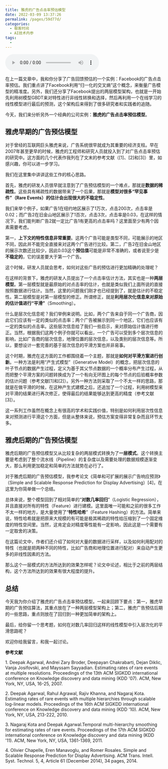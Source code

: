 ```yaml
---
title: 雅虎的广告点击率预估模型
date: 2022-03-09 13:37:26
permalink: /pages/59d77d/
categories:
  - 极客时间
  - AI技术内参
tags:
  - 
---
```

<audio title="084.雅虎的广告点击率预估模型" src="https://static001.geekbang.org/resource/audio/78/a9/78450cebccacf76f8b0ae03726be21a9.mp3" controls="controls"></audio> 
<p>在上一篇文章中，我和你分享了广告回馈预估的一个实例：Facebook的广告点击率预估。我们重点讲了Facebook利用“归一化的交叉熵”这个概念，来衡量广告模型的精准度。另外，我们还分享了Facebook提出的两层模型架构，也就是一开始先利用树模型GBDT来对特性进行非线性转换和选择，然后再利用一个在线学习的线性模型进行最后的预测，这个架构后来得到了很多研究者和实践者的追随。</p>
<p>今天，我们来分析另外一个经典的公司实例：<strong><span class="orange">雅虎的广告点击率预估模型</span></strong>。</p>
<h2>雅虎早期的广告预估模型</h2>
<p>对于曾经的互联网巨头雅虎来说，广告系统很早就成为其重要的经济支柱。早在2007年甚至更早的时候，雅虎的工程师和研究人员就投入到了对广告点击率预估的研究中。这方面的几个代表作我列在了文末的参考文献（[1]、[2]和[3]）里，如感兴趣，你可以进一步学习。</p>
<p>我们在这里集中讲讲这些工作的核心思路。</p>
<!-- [[[read_end]]] -->
<p>首先，雅虎的研发人员很早就注意到了广告预估模型的一个难点，那就是<strong>数据的稀疏性</strong>。这些具有稀疏性的数据带来了一个后果，那就是<strong>模型对很多“罕见事件”（Rare Events）的估计会出现很大的不稳定性</strong>。</p>
<p>我们来举个例子，如果广告1在纽约地区展示了1万次，点击200次，点击率是0.02；而广告2在旧金山地区展示了1百次，点击3次，点击率是0.03，在这样的情况下，我们能判断广告2就一定比广告1有更高的点击率吗？这里面至少有两个因素需要考虑。</p>
<p>第一，<strong>上下文的特性信息非常重要</strong>。这两个广告可能是类型不同，可能展示的地区不同，因此并不能完全直接来对这两个广告进行比较。第二，广告2在旧金山地区的展示次数还比较少，因此0.03这个<strong>预估值</strong>可能是非常不准确的，或者说至少是<strong>不稳定的</strong>，它的误差要大于第一个广告。</p>
<p>这个时候，研发人员就会思考，如何对这些广告的预估进行更加精确的处理呢？</p>
<p>在这样的背景下，雅虎的研发人员提出了一个点击率估计方法，其实也是一种<strong>两层模型</strong>。第一层模型就是最原始的对点击率的估计，也就是类似我们上面所说的直接按照数据进行估计。当然，这里的问题我们刚才也已经提到了，就是估计的不稳定性。第二层模型是对第一层模型的修正。所谓修正，就是<strong>利用层次化信息来对原始的估计值进行“平滑”</strong>（Smoothing）。</p>
<p>什么是层次化信息呢？我们举例来说明。比如，两个广告来自于同一个广告商，因此它们应该有一定的类似的点击率；两个广告被展示到同一个地区，它们也应该有一定的类似的点击率。这些层次信息给了我们一些启示，来对原始估计值进行修正。当然，根据我们这两个例子你就可以看出，一个广告可以受到多个层次信息的影响，比如广告商的层次信息，地理位置的层次信息，以及类别的层次信息等。所以，要想设计一套完善的基于层次信息的平滑方案也并非易事。</p>
<p>这个时期，雅虎在这方面的工作都围绕着一个主题，那就是<strong>如何对平滑方案进行创新</strong>。一种方法是利用“产生式模型”（Generative Model）的概念，把层次信息的叶子节点的数据产生过程，定义为基于其父节点数据的一个概率分布产生过程，从而把整个平滑方案的问题转换成为了一个有向无环图上的每个节点的后验概率参数的估计问题（参考文献[1]和[2]）。另外一种方法则采取了一个不太一样的思路，那就是在做平滑的时候，在这种产生式建模之后，还追加了一个过程，利用树模型来对平滑的结果进行再次修正，使得最后的结果能够达到更高的精度（参考文献[3]）。</p>
<p>这一系列工作虽然在概念上有很高的学术和实践价值，特别是如何利用层次性信息来对预测进行平滑这个方面，但是从整体来说，预估方案变得非常复杂而且环节太多。</p>
<h2>雅虎后期的广告预估模型</h2>
<p>雅虎后期的广告预估模型又从比较复杂的两层模式转换为了<strong>一层模式</strong>。这个转换主要是考虑到了整个流水线（Pipeline）的复杂度以及需要处理的数据规模逐渐变大，那么利用更加稳定和简单的方法就势在必行了。</p>
<p>对于雅虎后期的广告预估模型，我参考论文《简单和可扩展的展示广告响应预测》（Simple and Scalable Response Prediction for Display Advertising）[4]，在这里为你简单做一个总结。</p>
<p>总体来说，整个模型回到了相对简单的“<strong>对数几率回归</strong>”（Logistic Regression），并且直接对所有的特性（Feature）进行建模。这里面唯一可能和之前的很多工作不太一样的地方，是大量使用了“<strong>特性哈希</strong>”（Feature Hashing）的方法。简单来说，特性哈希就是把原来大规模的有可能是极其稀疏的特性给压缩到了一个固定维度的特性空间里。当然，这肯定会对精度等性能有一定影响，因此这是一个需要有一定取舍的决策。</p>
<p>在这篇论文中，作者们还介绍了如何对大量的数据进行采样，以及如何利用配对的特性（也就是把两种不同的特性，比如广告商和地理位置进行配对）来自动产生更多的非线性因素的方法。</p>
<p>那么这个一层模式的方法所达到的效果怎样呢？论文中论述，相比于之前的两层结构，这个方法所达到的效果有很大程度的提升。</p>
<h2>总结</h2>
<p>今天我为你介绍了雅虎的广告点击率预估模型。一起来回顾下要点：第一，雅虎早期的广告预估算法，其重点放在了一种两层模型架构上；第二，雅虎广告预估后期的一些思路，重点则放在了回归到一种更加简单的架构上。</p>
<p>最后，给你留一个思考题，如何在对数几率回归这样的线性模型中引入层次化的平滑思路呢？</p>
<p>欢迎你给我留言，和我一起讨论。</p>
<p><strong><span class="reference">参考文献</span></strong></p>
<p><span class="reference">1.  Deepak Agarwal, Andrei Zary Broder, Deepayan Chakrabarti, Dejan Diklic, Vanja Josifovski, and Mayssam Sayyadian. Estimating rates of rare events at multiple resolutions. Proceedings of the 13th ACM SIGKDD international conference on Knowledge discovery and data mining (KDD '07). ACM, New York, NY, USA, 16-25, 2007.</span></p>
<p><span class="reference">2.  Deepak Agarwal, Rahul Agrawal, Rajiv Khanna, and Nagaraj Kota. Estimating rates of rare events with multiple hierarchies through scalable log-linear models. Proceedings of the 16th ACM SIGKDD international conference on Knowledge discovery and data mining (KDD '10). ACM, New York, NY, USA, 213-222, 2010.</span></p>
<p><span class="reference">3.  Nagaraj Kota and Deepak Agarwal.Temporal multi-hierarchy smoothing for estimating rates of rare events. Proceedings of the 17th ACM SIGKDD international conference on Knowledge discovery and data mining (KDD '11). ACM, New York, NY, USA, 1361-1369, 2011.</span></p>
<p><span class="reference">4.  Olivier Chapelle, Eren Manavoglu, and Romer Rosales. Simple and Scalable Response Prediction for Display Advertising. ACM Trans. Intell. Syst. Technol. 5, 4, Article 61 (December 2014), 34 pages, 2014.</span></p>
<p></p>
